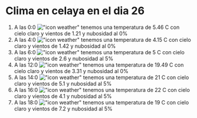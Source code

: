 # Clima en celaya en el dia 26

1. A las 0:0 !["icon weather"](http://openweathermap.org/img/w/01n.png) tenemos una temperatura de 5.46 C con cielo claro y  vientos de 1.21 y nubosidad al 0%
1. A las 4:0 !["icon weather"](http://openweathermap.org/img/w/01n.png) tenemos una temperatura de 4.15 C con cielo claro y  vientos de 1.42 y nubosidad al 0%
1. A las 6:0 !["icon weather"](http://openweathermap.org/img/w/02n.png) tenemos una temperatura de 5 C con cielo claro y  vientos de 2.6 y nubosidad al 5%
1. A las 12:0 !["icon weather"](http://openweathermap.org/img/w/01d.png) tenemos una temperatura de 19.49 C con cielo claro y  vientos de 3.31 y nubosidad al 0%
1. A las 14:0 !["icon weather"](http://openweathermap.org/img/w/02d.png) tenemos una temperatura de 21 C con cielo claro y  vientos de 5.1 y nubosidad al 5%
1. A las 16:0 !["icon weather"](http://openweathermap.org/img/w/02d.png) tenemos una temperatura de 22 C con cielo claro y  vientos de 4.1 y nubosidad al 5%
1. A las 18:0 !["icon weather"](http://openweathermap.org/img/w/02d.png) tenemos una temperatura de 19 C con cielo claro y  vientos de 7.2 y nubosidad al 5%
